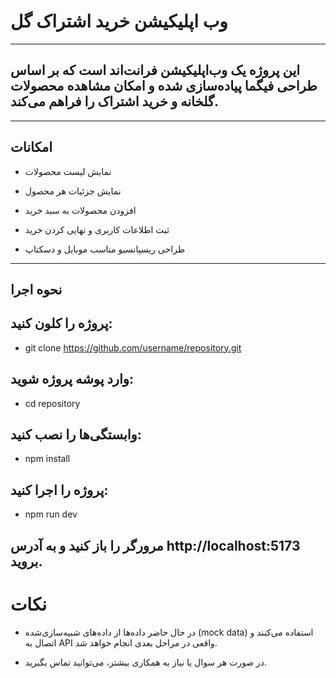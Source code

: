 # وب‌ اپلیکیشن خرید اشتراک گل

---

## این پروژه یک وب‌اپلیکیشن فرانت‌اند است که بر اساس طراحی فیگما پیاده‌سازی شده و امکان مشاهده محصولات گلخانه و خرید اشتراک را فراهم می‌کند.

---

## امکانات

- نمایش لیست محصولات

- نمایش جزئیات هر محصول
 
- افزودن محصولات به سبد خرید
 
- ثبت اطلاعات کاربری و نهایی کردن خرید
 
- طراحی ریسپانسیو مناسب موبایل و دسکتاپ

---

## نحوه اجرا

## پروژه را کلون کنید:

- git clone https://github.com/username/repository.git

## وارد پوشه پروژه شوید:

- cd repository

## وابستگی‌ها را نصب کنید:

- npm install

## پروژه را اجرا کنید:

- npm run dev

## مرورگر را باز کنید و به آدرس  http://localhost:5173 بروید.


# نکات

- در حال حاضر داده‌ها از داده‌های شبیه‌سازی‌شده (mock data) استفاده می‌کنند و اتصال به API واقعی در مراحل بعدی انجام خواهد شد.

- در صورت هر سوال یا نیاز به همکاری بیشتر، می‌توانید تماس بگیرید.